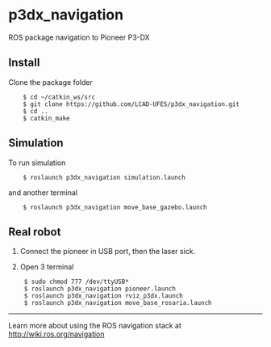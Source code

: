 # p3dx_navigation
ROS package navigation to Pioneer P3-DX

## Install
Clone the package folder

		$ cd ~/catkin_ws/src
		$ git clone https://github.com/LCAD-UFES/p3dx_navigation.git
		$ cd ..
		$ catkin_make

## Simulation
To run simulation

		$ roslaunch p3dx_navigation simulation.launch

and another terminal

		$ roslaunch p3dx_navigation move_base_gazebo.launch

## Real robot
1. Connect the pioneer in USB port, then the laser sick.

2. Open 3 terminal

		$ sudo chmod 777 /dev/ttyUSB*
		$ roslaunch p3dx_navigation pioneer.launch
		$ roslaunch p3dx_navigation rviz_p3dx.launch
		$ roslaunch p3dx_navigation move_base_rosaria.launch

---

Learn more about using the ROS navigation stack at http://wiki.ros.org/navigation
